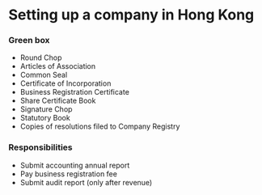 # Setting up a company in Hong Kong

### Green box

- Round Chop
- Articles of Association
- Common Seal
- Certificate of Incorporation
- Business Registration Certificate
- Share Certificate Book
- Signature Chop
- Statutory Book
- Copies of resolutions filed to Company Registry

### Responsibilities

- Submit accounting annual report
- Pay business registration fee
- Submit audit report (only after revenue)
